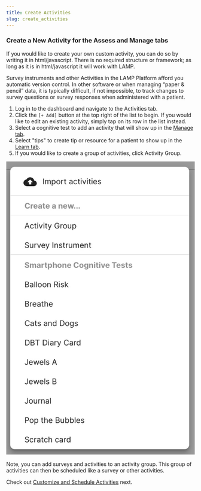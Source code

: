 ```yaml
---
title: Create Activities
slug: create_activities
---
```

### Create a New Activity for the Assess and Manage tabs

If you would like to create your own custom activity, you can do so by writing it in html/javascript. There is no required structure or framework; as long as it is in html/javascript it will work with LAMP.

Survey instruments and other Activities in the LAMP Platform afford you automatic version control. In other software or when managing “paper & pencil” data, it is typically difficult, if not impossible, to track changes to survey questions or survey responses when administered with a patient. 

1. Log in to the dashboard and navigate to the Activities tab.
2. Click the `[+ Add]` button at the top right of the list to begin. If you would like to edit an existing activity, simply tap on its row in the list instead.
3. Select a cognitive test to add an activity that will show up in the [Manage tab](../What_are_the_Components_of_LAMP.md).
4. Select "tips" to create tip or resource for a patient to show up in the [Learn tab](../What_are_the_Components_of_LAMP.md).
5. If you would like to create a group of activities, click Activity Group.

![](../assets/activity_menu.jpg)

Note, you can add surveys and activities to an activity group. This group of activities can then be scheduled like a survey or other activities.

Check out  [Customize and Schedule Activities](Customize_and_Schedule_Activities.md) next.
